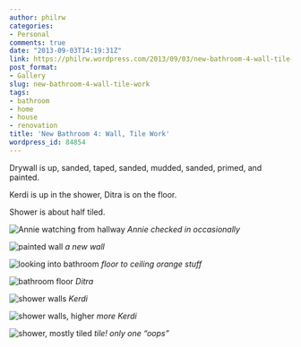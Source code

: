 ```yaml
---
author: philrw
categories:
- Personal
comments: true
date: "2013-09-03T14:19:31Z"
link: https://philrw.wordpress.com/2013/09/03/new-bathroom-4-wall-tile-work/
post_format:
- Gallery
slug: new-bathroom-4-wall-tile-work
tags:
- bathroom
- home
- house
- renovation
title: 'New Bathroom 4: Wall, Tile Work'
wordpress_id: 84854
---
```


Drywall is up, sanded, taped, sanded, mudded, sanded, primed, and painted.

Kerdi is up in the shower, Ditra is on the floor.

Shower is about half tiled.

![Annie watching from hallway](/images/2013-08-31-17.00.02.jpg)
*Annie checked in occasionally*

![painted wall](/images/2013-08-31-17.00.13.jpg)
*a new wall*

![looking into bathroom](/images/2013-09-01-17.13.45.jpg)
*floor to ceiling orange stuff*

![bathroom floor](/images/2013-09-01-17.13.56.jpg)
*Ditra*

![shower walls](/images/2013-09-01-17.14.02.jpg)
*Kerdi*

![shower walls, higher](/images/2013-09-01-17.14.27.jpg)
*more Kerdi*

![shower, mostly tiled](/images/2013-09-02-18.30.22.jpg)
*tile! only one “oops”*
